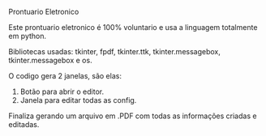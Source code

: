 Prontuario Eletronico 

Este prontuario eletronico é 100% voluntario e usa a linguagem totalmente em python.

Bibliotecas usadas: tkinter, fpdf, tkinter.ttk, tkinter.messagebox, tkinter.messagebox e os.

O codigo gera 2 janelas, são elas:

1. Botão para abrir o editor.
2. Janela para editar todas as config.

Finaliza gerando um arquivo em .PDF com todas as informações criadas e editadas.
